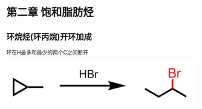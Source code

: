 # 第二章 饱和脂肪烃

## 环烷烃(环丙烷)开环加成

环在H最多和最少的两个C之间断开



![image-20210704230746606](image/image-20210704230746606.png)

